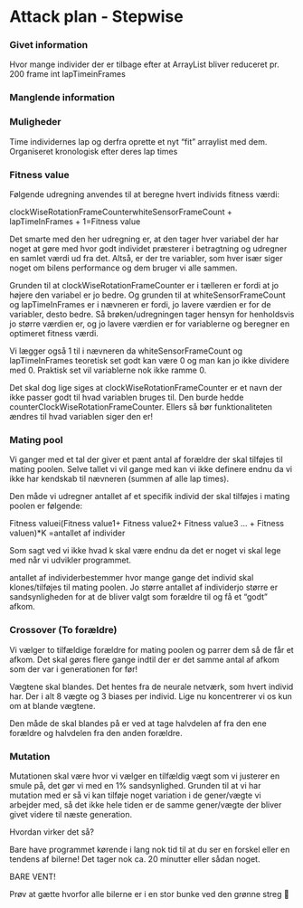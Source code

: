 # Attack plan - Stepwise 
### Givet information
Hvor mange individer der er tilbage efter at ArrayList<Car> bliver reduceret pr. 200 frame
int lapTimeinFrames


### Manglende information





### Muligheder
Time individernes lap og derfra oprette et nyt “fit” arraylist med dem. Organiseret kronologisk efter deres lap times 

### Fitness value

Følgende udregning anvendes til at beregne hvert individs fitness værdi:

clockWiseRotationFrameCounterwhiteSensorFrameCount + lapTimeInFrames + 1=Fitness value

Det smarte med den her udregning er, at den tager hver variabel der har noget at gøre med hvor godt individet præsterer i betragtning og udregner en samlet værdi ud fra det. Altså, er der tre variabler, som hver især siger noget om bilens performance og dem bruger vi alle sammen.

Grunden til at clockWiseRotationFrameCounter er i tælleren er fordi at jo højere den variabel er jo bedre. Og grunden til at whiteSensorFrameCount og lapTimeInFrames er i nævneren er fordi, jo lavere værdien er for de variabler, desto bedre. Så brøken/udregningen tager hensyn for henholdsvis jo større værdien er, og jo lavere værdien er for variablerne og beregner en optimeret fitness værdi.

Vi lægger også 1 til i nævneren da whiteSensorFrameCount og lapTimeInFrames teoretisk set godt kan være 0 og man kan jo ikke dividere med 0. Praktisk set vil variablerne nok ikke ramme 0.

Det skal dog lige siges at clockWiseRotationFrameCounter er et navn der ikke passer godt til hvad variablen bruges til. Den burde hedde counterClockWiseRotationFrameCounter. Ellers så bør funktionaliteten ændres til hvad variablen siger den er!

### Mating pool
Vi ganger med et tal der giver et pænt antal af forældre der skal tilføjes til mating poolen. Selve tallet vi vil gange med kan vi ikke definere endnu da vi ikke har kendskab til nævneren (summen af alle lap times).

Den måde vi udregner antallet af et specifik individ der skal tilføjes i mating poolen er følgende:

Fitness valuei(Fitness value1+ Fitness value2+ Fitness value3 ... + Fitness valuen)*K =antallet af individer

Som sagt ved vi ikke hvad k skal være endnu da det er noget vi skal lege med når vi udvikler programmet.

antallet af individerbestemmer hvor mange gange det individ skal klones/tilføjes til mating poolen. Jo større antallet af individerjo større er sandsynligheden for at de bliver valgt som forældre til og få et “godt” afkom.

### Crossover (To forældre)
Vi vælger to tilfældige forældre for mating poolen og parrer dem så de får et afkom. Det skal gøres flere gange indtil der er det samme antal af afkom som der var i generationen for før!

Vægtene skal blandes. Det hentes fra de neurale netværk, som hvert individ har.
Der i alt 8 vægte og 3 biases per individ.
Lige nu koncentrerer vi os kun om at blande vægtene.

Den måde de skal blandes på er ved at tage halvdelen af fra den ene forældre og halvdelen fra den anden forældre.

### Mutation

Mutationen skal være hvor vi vælger en tilfældig vægt som vi justerer en smule på, det gør vi med en 1% sandsynlighed. Grunden til at vi har mutation med er så vi kan tilføje noget variation i de gener/vægte vi arbejder med, så det ikke hele tiden er de samme gener/vægte der bliver givet videre til næste generation.

Hvordan virker det så?

Bare have programmet kørende i lang nok tid til at du ser en forskel eller en tendens af bilerne! Det tager nok ca. 20 minutter eller sådan noget.

BARE VENT!

Prøv at gætte hvorfor alle bilerne er i en stor bunke ved den grønne streg 🤨
